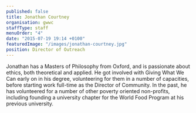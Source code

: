 ```yaml
---
published: false
title: Jonathan Courtney
organisation: gwwc
staffType: staff
menuOrder: "4"
date: "2015-07-19 19:14 +0100"
featuredImage: "/images/jonathan-courtney.jpg"
position: Director of Outreach
---
```


Jonathan has a Masters of Philosophy from Oxford, and is passionate about ethics, both theoretical and applied. He got involved with Giving What We Can early on in his degree, volunteering for them in a number of capacities, before starting work full-time as the Director of Community. In the past, he has volunteered for a number of other poverty oriented non-profits, including founding a university chapter for the World Food Program at his previous university.